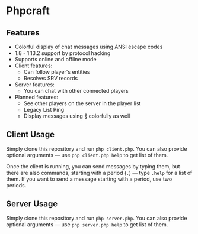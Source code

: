 # Phpcraft

## Features

- Colorful display of chat messages using ANSI escape codes
- 1.8 - 1.13.2 support by protocol hacking
- Supports online and offline mode
- Client features:
  - Can follow player's entities
  - Resolves SRV records
- Server features:
  - You can chat with other connected players
- Planned features:
  - See other players on the server in the player list
  - Legacy List Ping
  - Display messages using § colorfully as well

## Client Usage

Simply clone this repository and run `php client.php`. You can also provide optional arguments — use `php client.php help` to get list of them.

Once the client is running, you can send messages by typing them, but there are also commands, starting with a period (`.`) — type `.help` for a list of them. If you want to send a message starting with a period, use two periods.

## Server Usage

Simply clone this repository and run `php server.php`. You can also provide optional arguments — use `php server.php help` to get list of them.
